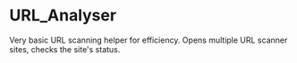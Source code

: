 # URL_Analyser
Very basic URL scanning helper for efficiency.
Opens multiple URL scanner sites, checks the site's status.
